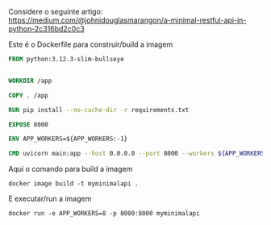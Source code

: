 Considere o seguinte artigo:
https://medium.com/@johnidouglasmarangon/a-minimal-restful-api-in-python-2c316bd2c0c3


Este é o Dockerfile para construir/build a imagem

```Dockerfile
FROM python:3.12.3-slim-bullseye


WORKDIR /app

COPY . /app

RUN pip install --no-cache-dir -r requirements.txt 

EXPOSE 8000

ENV APP_WORKERS=${APP_WORKERS:-1}

CMD uvicorn main:app --host 0.0.0.0 --port 8000 --workers ${APP_WORKERS}
```

Aqui o comando para build a imagem
```
docker image build -t myminimalapi .
```

E executar/run a imagem
```
docker run -e APP_WORKERS=8 -p 8000:8000 myminimalapi
```


